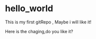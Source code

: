 hello_world
===========

This is my first gitRepo , Maybe i will like it!

Here is the chaging,do you like it?
